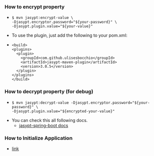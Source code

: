 ### How to encrypt property
- ```
  $ mvn jasypt:encrypt-value \
  -Djasypt.encryptor.password="${your-password}" \
  -Djasypt.plugin.value="${your-value}"
  ```

- To use the plugin, just add the following to your pom.xml:
- 
  ```
  <build>
  <plugins>
    <plugin>
      <groupId>com.github.ulisesbocchio</groupId>
      <artifactId>jasypt-maven-plugin</artifactId>
      <version>3.0.5</version>
    </plugin>
  </plugins>
  </build>
  ```

### How to decrypt property (for debug)
- ```
  $ mvn jasypt:decrypt-value -Djasypt.encryptor.password="${your-password}" \
  -Djasypt.plugin.value="${encrypted-your-value}"
  ```
- You can check this all following docs.
    - [jasypt-spring-boot docs](https://github.com/ulisesbocchio/jasypt-spring-boot)

### How to Initialize Application
- [link](https://github.com/kanghowoo/maven_practice/blob/main/document/initialization.md)
